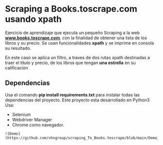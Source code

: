 # Scraping a Books.toscrape.com usando xpath

Ejercicio de aprendizaje que ejecuta un pequeño Scraping a la web **www.books.toscrape.com**. con la finalidad de obtener una lista de los libros y su precio. Se usan funcionalidades **xpath** y se imprime en consola su resultado.

En este caso se aplica un filtro, a traves de dos rutas xpath destinadas a traer el titulo y precio, de los libros que tengan **una estrella** en su calificaciòn


## Dependencias

Usa el comando **pip install requirements.txt** para instalar todas las dependencias del proyecto.
Este proyecto esta desarrollado en Python3
Usa: 
- Selenium
- Webdriver Manager
- Chrome como navegador.

```
![Demo](https://github.com/vhngroup/scraping_To_Books.toscrape/blob/main/Demo_Image.png)